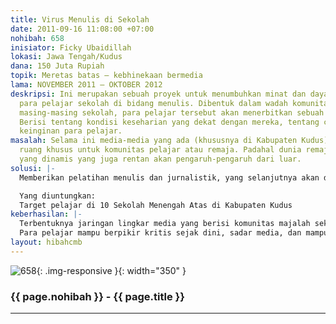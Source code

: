 ```yaml
---
title: Virus Menulis di Sekolah
date: 2011-09-16 11:08:00 +07:00
nohibah: 658
inisiator: Ficky Ubaidillah
lokasi: Jawa Tengah/Kudus
dana: 150 Juta Rupiah
topik: Meretas batas – kebhinekaan bermedia
lama: NOVEMBER 2011 – OKTOBER 2012
deskripsi: Ini merupakan sebuah proyek untuk menumbuhkan minat dan daya kretifitas
  para pelajar sekolah di bidang menulis. Dibentuk dalam wadah komunitas menulis di
  masing-masing sekolah, para pelajar tersebut akan menerbitkan sebuah produk majalah.
  Berisi tentang kondisi keseharian yang dekat dengan mereka, tentang cita-cita dan
  keinginan para pelajar.
masalah: Selama ini media-media yang ada (khususnya di Kabupaten Kudus) tidak memiliki
  ruang khusus untuk komunitas pelajar atau remaja. Padahal dunia remaja adalah dunia
  yang dinamis yang juga rentan akan pengaruh-pengaruh dari luar.
solusi: |-
  Memberikan pelatihan menulis dan jurnalistik, yang selanjutnya akan diterbitkan dalam majalah di sekolah masing-masing. Di dalamnya akan berisi tentang kondisi keseharian yang dekat dengan mereka dan komunitasnya yang akan mengasah nalar kritis dan kesadaran mereka atas informasi yang berkembang

  Yang diuntungkan:
  Target pelajar di 10 Sekolah Menengah Atas di Kabupaten Kudus
keberhasilan: |-
  Terbentuknya jaringan lingkar media yang berisi komunitas majalah sekolah.
  Para pelajar mampu berpikir kritis sejak dini, sadar media, dan mampu menyuarakan aspirasi mereka melalui media tulisan.
layout: hibahcmb
---
```


![658](/static/img/hibahcmb/658.png){: .img-responsive }{: width="350" }

### {{ page.nohibah }} - {{ page.title }}

---
